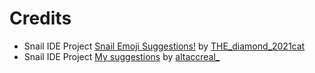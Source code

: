 # Credits
- Snail IDE Project [Snail Emoji Suggestions!](https://editor.snail-ide.com/#9574243791911) by [THE_diamond_2021cat](https://www.snail-ide.com/profile?user=THE_diamond_2021cat)
- Snail IDE Project [My suggestions](https://editor.snail-ide.com/#9438355633709) by [altaccreal_](https://www.snail-ide.com/profile?user=altaccreal_)